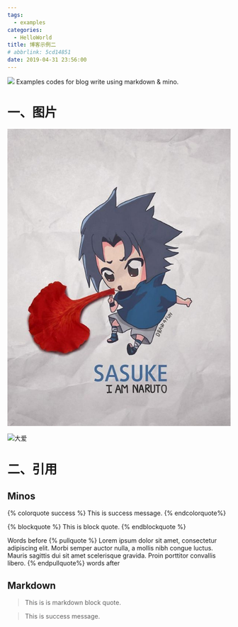 ```yaml
---
tags:
  - examples
categories:
  - HelloWorld
title: 博客示例二
# abbrlink: 5cd14851
date: 2019-04-31 23:56:00
---
```

![](/gallery/cover/大爱.jpg)
Examples codes for blog write using markdown & mino.

<!-- more  -->

# 一、图片
![佐助](/gallery/火影忍者/佐助.jpg)

![大爱](/gallery/cover/大爱.jpg)

# 二、引用


## Minos
{% colorquote success %}
This is success message.
{% endcolorquote%}

{% blockquote %}
This is block quote.
{% endblockquote %}

Words before
{% pullquote %}
Lorem ipsum dolor sit amet, consectetur adipiscing elit. Morbi semper auctor nulla, a mollis nibh congue luctus. Mauris sagittis dui sit amet scelerisque gravida. Proin porttitor convallis libero.
{% endpullquote%}
words after

## Markdown
> This is is markdown block quote.

> This is success message.
